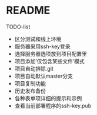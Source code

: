 # README

TODO-list  
- 区分测试和线上环境  
- 服务器采用ssh-key登录  
- 选择服务器选项放到项目配置里  
- 项目添加‘仅包含某些文件’模式  
- 项目自动排除.git  
- 项目自动默认master分支  
- 项目复制功能  
- 历史发布备份  
- 各种表单项详细的提示和示例 
- 查看当前部署程序的ssh-key.pub  